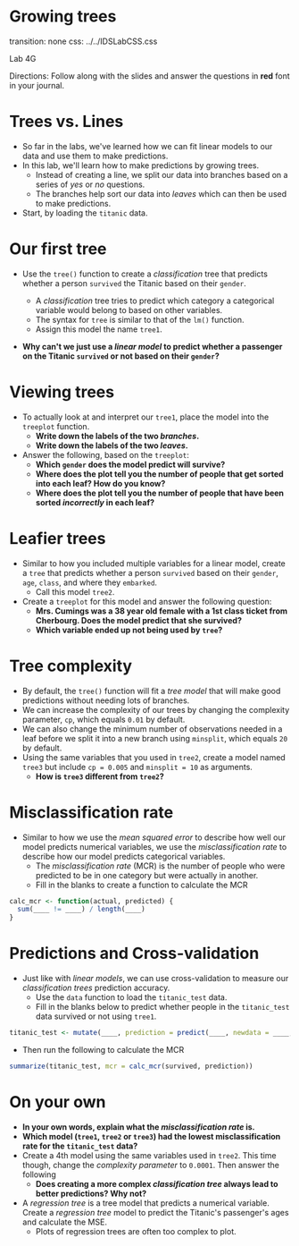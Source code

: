 Growing trees
===
transition: none
css: ../../IDSLabCSS.css

Lab 4G

Directions: Follow along with the slides and answer the questions in **red** font in your journal.




Trees vs. Lines
===

- So far in the labs, we've learned how we can fit linear models to our data and use them to make predictions.
- In this lab, we'll learn how to make predictions by growing trees.
    - Instead of creating a line, we split our data into branches based on a series of _yes_ or _no_ questions.
    - The branches help sort our data into _leaves_ which can then be used to make predictions.
- Start, by loading the `titanic` data.


Our first tree
===

- Use the `tree()` function to create a _classification_ tree that predicts whether a person `survived` the Titanic based on their `gender`.
    - A _classification_ tree tries to predict which category a categorical variable would belong to based on other variables.
    - The syntax for `tree` is similar to that of the `lm()` function.
    - Assign this model the name `tree1`.

- **Why can't we just use a _linear model_ to predict whether a passenger on the Titanic `survived` or not based on their `gender`?**


Viewing trees
===

- To actually look at and interpret our `tree1`, place the model into the `treeplot` function.
    - **Write down the labels of the two _branches_.**
    - **Write down the labels of the two _leaves_.**
- Answer the following, based on the `treeplot`:
    - **Which `gender` does the model predict will survive?**
    - **Where does the plot tell you the number of people that get sorted into each leaf? How do you know?**
    - **Where does the plot tell you the number of people that have been sorted _incorrectly_ in each leaf?**


Leafier trees
===

- Similar to how you included multiple variables for a linear model, create a `tree` that predicts whether a person `survived` based on their `gender`, `age`, `class`, and where they `embarked`.
    - Call this model `tree2`.
- Create a `treeplot` for this model and answer the following question:
    - **Mrs. Cumings was a 38 year old female with a 1st class ticket from Cherbourg. Does the model predict that she survived?**
    - **Which variable ended up not being used by `tree`?**


Tree complexity
===

- By default, the `tree()` function will fit a _tree model_ that will make good predictions without needing lots of branches.
- We can increase the complexity of our trees by changing the complexity parameter, `cp`, which equals `0.01` by default.
- We can also change the minimum number of observations needed in a leaf before we split it into a new branch using `minsplit`, which equals `20` by default.
- Using the same variables that you used in `tree2`, create a model named `tree3` but include `cp = 0.005` and `minsplit = 10` as arguments.
    - **How is `tree3` different from `tree2`?**



Misclassification rate
===

- Similar to how we use the _mean squared error_ to describe how well our model predicts numerical variables, we use the _misclassification rate_ to describe how our model predicts categorical variables.
    - The _misclassification rate_ (MCR) is the number of people who were predicted to be in one category but were actually in another.
    - Fill in the blanks to create a function to calculate the MCR


```r
calc_mcr <- function(actual, predicted) {
  sum(____ != ____) / length(____)
}
```


Predictions and Cross-validation
===

- Just like with _linear models_, we can use cross-validation to measure our _classification trees_ prediction accuracy.
    - Use the `data` function to load the `titanic_test` data.
    - Fill in the blanks below to predict whether people in the `titanic_test` data survived or not using `tree1`.


```r
titanic_test <- mutate(____, prediction = predict(____, newdata = ____, type = "class"))
```

- Then run the following to calculate the MCR


```r
summarize(titanic_test, mcr = calc_mcr(survived, prediction))
```


On your own
===

- **In your own words, explain what the _misclassification rate_ is.**
- **Which model (`tree1`, `tree2` or `tree3`) had the lowest misclassification rate for the `titanic_test` data?**
- Create a 4th model using the same variables used in `tree2`. This time though, change the _complexity parameter_ to `0.0001`. Then answer the following
    - **Does creating a more complex _classification tree_ always lead to better predictions? Why not?**
- A _regression tree_ is a tree model that predicts a numerical variable. Create a _regression tree_ model to predict the Titanic's passenger's ages and calculate the MSE.
    - Plots of regression trees are often too complex to plot.
